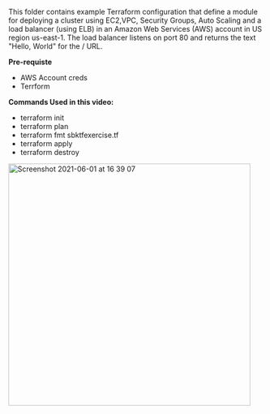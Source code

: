 
This folder contains example Terraform configuration that define a module for deploying a cluster using EC2,VPC, Security Groups, Auto Scaling and a load balancer (using ELB) in an Amazon Web Services (AWS) account in US region us-east-1. The load balancer listens on port 80 and returns the text "Hello, World" for the / URL.

**Pre-requiste**

  - AWS Account creds
  - Terrform

**Commands Used in this video:**

  - terraform init 
  - terraform plan 
  - terraform fmt sbktfexercise.tf 
  - terraform apply 
  - terraform destroy

<img width="477" alt="Screenshot 2021-06-01 at 16 39 07" src="https://user-images.githubusercontent.com/52453070/120351713-01095980-c2f8-11eb-8087-de1c0ca1f1f5.png">
